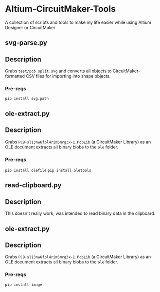 # Altium-CircuitMaker-Tools
A collection of scripts and tools to make my life easier while using Altium Designer or CircuitMaker

## svg-parse.py

## Description
Grabs `test/pcb split.svg` and converts all objects to CircuitMaker-formatted CSV files for importing into shape objects.


### Pre-reqs

`pip install svg.path`

## ole-extract.py

## Description
Grabs `PCB-sl13nw6fpl4rim5mrg3x-1.PcbLib` (a CircuitMaker Library) as an OLE document extracts all binary blobs to the `ole` folder.


### Pre-reqs

`pip install olefile`
`pip install oletools`

## read-clipboard.py

## Description
This doesn't really work, was intended to read binary data in the clipboard.


## ole-extract.py

## Description
Grabs `PCB-sl13nw6fpl4rim5mrg3x-1.PcbLib` (a CircuitMaker Library) as an OLE document extracts all binary blobs to the `ole` folder.


### Pre-reqs

`pip install image`